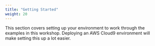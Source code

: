 ```yaml
---
title: "Getting Started"
weight: 20
---
```


This section covers setting up your environment to work through the examples in this workshop. Deploying an AWS Cloud9 environment will make setting this up a lot easier.